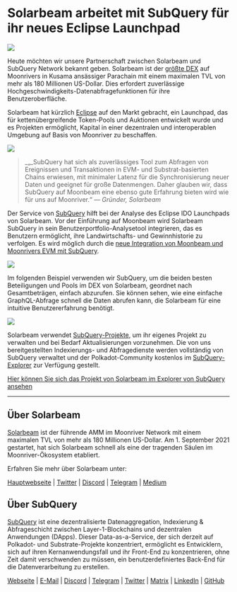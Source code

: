 # Solarbeam arbeitet mit SubQuery für ihr neues Eclipse Launchpad

![](https://miro.medium.com/max/1400/1*ZG9NqT9GIXax5SBpNn5ipg.png)

Heute möchten wir unsere Partnerschaft zwischen Solarbeam und SubQuery Network bekannt geben. Solarbeam ist der [größte DEX](https://defillama.com/chain/Moonriver) auf Moonrivers in Kusama ansässiger Parachain mit einem maximalen TVL von mehr als 180 Millionen US-Dollar. Dies erfordert zuverlässige Hochgeschwindigkeits-Datenabfragefunktionen für ihre Benutzeroberfläche.

Solarbeam hat kürzlich [Eclipse](https://app.solarbeam.io/eclipse) auf den Markt gebracht, ein Launchpad, das für kettenübergreifende Token-Pools und Auktionen entwickelt wurde und es Projekten ermöglicht, Kapital in einer dezentralen und interoperablen Umgebung auf Basis von Moonriver zu beschaffen.

![](https://miro.medium.com/max/1400/1*IbRN8EnymWvqvh0sx_PNKw.png)

> _„_SubQuery hat sich als zuverlässiges Tool zum Abfragen von Ereignissen und Transaktionen in EVM- und Substrat-basierten Chains erwiesen, mit minimaler Latenz für die Synchronisierung neuer Daten und geeignet für große Datenmengen. Daher glauben wir, dass SubQuery auf Moonbeam eine ebenso gute Erfahrung bieten wird wie für uns auf Moonriver.“ _— Gründer, Solarbeam_

Der Service von [SubQuery](https://subquery.network/) hilft bei der Analyse des Eclipse IDO Launchpads von Solarbeam. Vor der Einführung auf Moonbeam wird Solarbeam SubQuery in sein Benutzerportfolio-Analysetool integrieren, das es Benutzern ermöglicht, ihre Landwirtschafts- und Gewinnhistorie zu verfolgen. Es wird möglich durch die [neue Integration von Moonbeam und Moonrivers EVM mit SubQuery](https://subquery.medium.com/subquery-adds-ethereum-virtual-machine-evm-functionality-in-integration-with-moonbeam-and-ddbcdf0fd8ff).

![](https://miro.medium.com/max/1400/1*6_iO6tLt4RxxMvs8u-F_Bg.png)

Im folgenden Beispiel verwenden wir SubQuery, um die beiden besten Beteiligungen und Pools im DEX von Solarbeam, geordnet nach Gesamtbeträgen, einfach abzurufen. Sie können sehen, wie eine einfache GraphQL-Abfrage schnell die Daten abrufen kann, die Solarbeam für eine intuitive Benutzererfahrung benötigt.

![](https://miro.medium.com/max/1400/1*5iCwSaU96UtDMFA1MruRlA.png)

Solarbeam verwendet [SubQuery-Projekte](https://project.subquery.network/), um ihr eigenes Projekt zu verwalten und bei Bedarf Aktualisierungen vorzunehmen. Die von uns bereitgestellten Indexierungs- und Abfragedienste werden vollständig von SubQuery verwaltet und der Polkadot-Community kostenlos im [SubQuery-Explorer](https://explorer.subquery.network/) zur Verfügung gestellt.

[Hier können Sie sich das Projekt von Solarbeam im Explorer von SubQuery ansehen](https://explorer.subquery.network/subquery/csntest/eclipse)

---

## Über Solarbeam

[Solarbeam](https://solarbeam.io/) ist der führende AMM im Moonriver Network mit einem maximalen TVL von mehr als 180 Millionen US-Dollar. Am 1. September 2021 gestartet, hat sich Solarbeam schnell als eine der tragenden Säulen im Moonriver-Ökosystem etabliert.

Erfahren Sie mehr über Solarbeam unter:

[Hauptwebseite](https://solarbeam.io/exchange/swap) | [Twitter](https://twitter.com/solarbeamio) | [Discord](http://discord.gg/rK4AjZXuwf) | [Telegram](http://t.me/solarbeamio) | [Medium](https://solarbeam.medium.com/)

## Über SubQuery

[SubQuery](https://subquery.network/) ist eine dezentralisierte Datenaggregation, Indexierung & Abfrageschicht zwischen Layer-1-Blockchains und dezentralen Anwendungen (DApps). Dieser Data-as-a-Service, der sich derzeit auf Polkadot- und Substrate-Projekte konzentriert, ermöglicht es Entwicklern, sich auf ihren Kernanwendungsfall und ihr Front-End zu konzentrieren, ohne Zeit damit verschwenden zu müssen, ein benutzerdefiniertes Back-End für die Datenverarbeitung zu erstellen.

[Webseite](https://subquery.network/) | [E-Mail](mailto:hello@subquery.network) | [Discord](https://discord.com/invite/78zg8aBSMG) | [Telegram](https://t.me/subquerynetwork) | [Twitter](https://twitter.com/subquerynetwork) | [Matrix](https://matrix.to/#/#subquery:matrix.org) | [LinkedIn](https://www.linkedin.com/company/subquery) | [GitHub](https://github.com/subquery)

